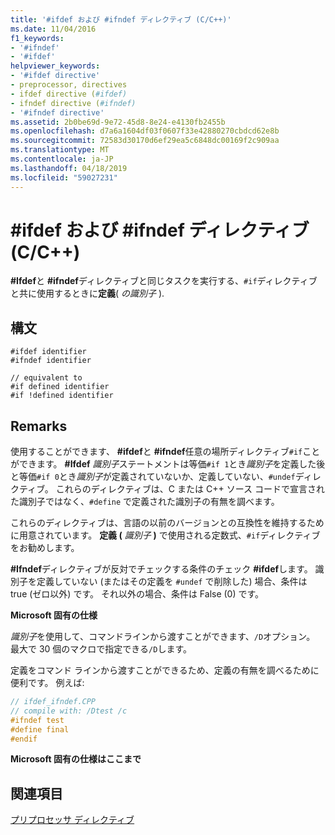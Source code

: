 ```yaml
---
title: '#ifdef および #ifndef ディレクティブ (C/C++)'
ms.date: 11/04/2016
f1_keywords:
- '#ifndef'
- '#ifdef'
helpviewer_keywords:
- '#ifdef directive'
- preprocessor, directives
- ifdef directive (#ifdef)
- ifndef directive (#ifndef)
- '#ifndef directive'
ms.assetid: 2b0be69d-9e72-45d8-8e24-e4130fb2455b
ms.openlocfilehash: d7a6a1604df03f0607f33e42880270cbdcd62e8b
ms.sourcegitcommit: 72583d30170d6ef29ea5c6848dc00169f2c909aa
ms.translationtype: MT
ms.contentlocale: ja-JP
ms.lasthandoff: 04/18/2019
ms.locfileid: "59027231"
---
```

# <a name="ifdef-and-ifndef-directives-cc"></a>#ifdef および #ifndef ディレクティブ (C/C++)
**#Ifdef**と **#ifndef**ディレクティブと同じタスクを実行する、`#if`ディレクティブと共に使用するときに**定義**( *の識別子* ).

## <a name="syntax"></a>構文

```
#ifdef identifier
#ifndef identifier

// equivalent to
#if defined identifier
#if !defined identifier
```

## <a name="remarks"></a>Remarks

使用することができます、 **#ifdef**と **#ifndef**任意の場所ディレクティブ`#if`ことができます。 **#Ifdef** *識別子*ステートメントは等価`#if 1`とき*識別子*を定義した後と等価`#if 0`とき*識別子*が定義されていないか、定義していない、`#undef`ディレクティブ。 これらのディレクティブは、C または C++ ソース コードで宣言された識別子ではなく、`#define` で定義された識別子の有無を調べます。

これらのディレクティブは、言語の以前のバージョンとの互換性を維持するために用意されています。 **定義 (** *識別子* **)** で使用される定数式、`#if`ディレクティブをお勧めします。

**#Ifndef**ディレクティブが反対でチェックする条件のチェック **#ifdef**します。 識別子を定義していない (またはその定義を `#undef` で削除した) 場合、条件は true (ゼロ以外) です。 それ以外の場合、条件は False (0) です。

**Microsoft 固有の仕様**

*識別子*を使用して、コマンドラインから渡すことができます、`/D`オプション。 最大で 30 個のマクロで指定できる`/D`します。

定義をコマンド ラインから渡すことができるため、定義の有無を調べるために便利です。 例えば:

```cpp
// ifdef_ifndef.CPP
// compile with: /Dtest /c
#ifndef test
#define final
#endif
```

**Microsoft 固有の仕様はここまで**

## <a name="see-also"></a>関連項目

[プリプロセッサ ディレクティブ](../preprocessor/preprocessor-directives.md)